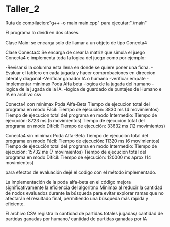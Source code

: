 # Taller_2

Ruta de compilacion:"g++ -o main main.cpp"
para ejecutar:"./main"

El programa lo dividi en dos clases.

Clase Main: se encarga solo de llamar a un objeto de tipo Conecta4

Clase Conecta4: Se encarga de crear la matriz que simula el juego Conecta4 e implementa toda la logica del juego como por ejemplo:

-Revisar si la columna esta llena en donde se quiere poner una ficha.
-Evaluar el tablero en cada jugada y hacer comprobaciones en direccion lateral y diagonal
-Verificar ganador IA o humano
-verificar empate
-Implementar minimax Poda Alfa beta
-logica de la jugada del humano
-logica de la jugada de la IA.
-logica de guardado de puntajes de Humano e IA en archivo csv

Conecta4 con minimax Poda Alfa-Beta
Tiempo de ejecucion total del programa en modo Fácil: Tiempo de ejecución: 3830 ms (4 movimientos)
Tiempo de ejecucion total del programa en modo Intermedio: Tiempo de ejecución: 8723 ms (5 movimientos)
Tiempo de ejecucion total del programa en modo Difícil: Tiempo de ejecución: 33632 ms (12 movimientos)

Conecta4 sin minimax Poda Alfa-Beta
Tiempo de ejecución total del programa en modo Fácil: Tiempo de ejecución: 11320 ms (6 movimientos)
Tiempo de ejecución total del programa en modo Intermedio: Tiempo de ejecución: 15732 ms (7 movimientos)
Tiempo de ejecución total del programa en modo Difícil: Tiempo de ejecución: 120000 ms aprox (14 movimientos)

para efectos de evaluación dejé el codigo con el método implementado.

La implementación de la poda alfa-beta en el código mejora significativamente la eficiencia del algoritmo Minimax al reducir la cantidad de nodos evaluados durante la búsqueda para evitar explorar ramas que no afectarán el resultado final, permitiendo una búsqueda más rápida y eficiente.

El archivo CSV registra la cantidad de partidas totales jugadas/ cantidad de partidas ganadas por humano/ cantidad de partidas ganadas por IA


